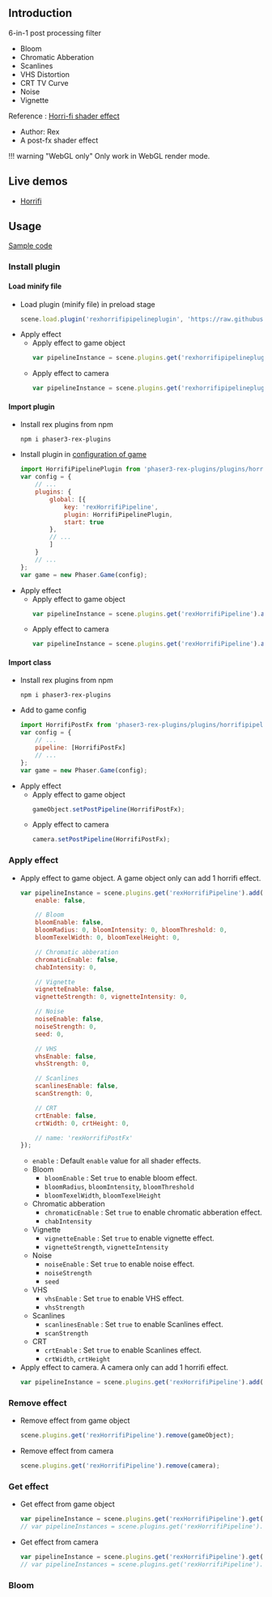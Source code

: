 ## Introduction

6-in-1 post processing filter

- Bloom
- Chromatic Abberation
- Scanlines
- VHS Distortion
- CRT TV Curve
- Noise
- Vignette

Reference : [Horri-fi shader effect](https://gizmo199.itch.io/horri-fi)

- Author: Rex
- A post-fx shader effect

!!! warning "WebGL only"
    Only work in WebGL render mode.

## Live demos

- [Horrifi](https://codepen.io/rexrainbow/pen/eYMjJMP)

## Usage

[Sample code](https://github.com/rexrainbow/phaser3-rex-notes/tree/master/examples/shader-horrifi)

### Install plugin

#### Load minify file

- Load plugin (minify file) in preload stage
    ```javascript
    scene.load.plugin('rexhorrifipipelineplugin', 'https://raw.githubusercontent.com/rexrainbow/phaser3-rex-notes/master/dist/rexhorrifipipelineplugin.min.js', true);
    ```
- Apply effect
    - Apply effect to game object
        ```javascript
        var pipelineInstance = scene.plugins.get('rexhorrifipipelineplugin').add(gameObject, config);
        ```
    - Apply effect to camera
        ```javascript
        var pipelineInstance = scene.plugins.get('rexhorrifipipelineplugin').add(camera, config);
        ```

#### Import plugin

- Install rex plugins from npm
    ```
    npm i phaser3-rex-plugins
    ```
- Install plugin in [configuration of game](game.md#configuration)
    ```javascript
    import HorrifiPipelinePlugin from 'phaser3-rex-plugins/plugins/horrifipipeline-plugin.js';
    var config = {
        // ...
        plugins: {
            global: [{
                key: 'rexHorrifiPipeline',
                plugin: HorrifiPipelinePlugin,
                start: true
            },
            // ...
            ]
        }
        // ...
    };
    var game = new Phaser.Game(config);
    ```
- Apply effect
    - Apply effect to game object
        ```javascript
        var pipelineInstance = scene.plugins.get('rexHorrifiPipeline').add(gameObject, config);
        ```
    - Apply effect to camera
        ```javascript
        var pipelineInstance = scene.plugins.get('rexHorrifiPipeline').add(camera, config);
        ```

#### Import class

- Install rex plugins from npm
    ```
    npm i phaser3-rex-plugins
    ```
- Add to game config
    ```javascript
    import HorrifiPostFx from 'phaser3-rex-plugins/plugins/horrifipipeline.js';
    var config = {
        // ...
        pipeline: [HorrifiPostFx]
        // ...
    };
    var game = new Phaser.Game(config);
    ```
- Apply effect
    - Apply effect to game object
        ```javascript
        gameObject.setPostPipeline(HorrifiPostFx);
        ```
    - Apply effect to camera
        ```javascript
        camera.setPostPipeline(HorrifiPostFx);
        ```

### Apply effect

- Apply effect to game object. A game object only can add 1 horrifi effect.
    ```javascript
    var pipelineInstance = scene.plugins.get('rexHorrifiPipeline').add(gameObject, {
        enable: false,

        // Bloom
        bloomEnable: false,
        bloomRadius: 0, bloomIntensity: 0, bloomThreshold: 0,
        bloomTexelWidth: 0, bloomTexelHeight: 0,

        // Chromatic abberation
        chromaticEnable: false,
        chabIntensity: 0,

        // Vignette
        vignetteEnable: false,
        vignetteStrength: 0, vignetteIntensity: 0,

        // Noise
        noiseEnable: false,
        noiseStrength: 0,
        seed: 0,

        // VHS
        vhsEnable: false,
        vhsStrength: 0,

        // Scanlines
        scanlinesEnable: false,
        scanStrength: 0,

        // CRT
        crtEnable: false,
        crtWidth: 0, crtHeight: 0,

        // name: 'rexHorrifiPostFx'
    });
    ```
    - `enable` : Default `enable` value for all shader effects.
    - Bloom
        - `bloomEnable` : Set `true` to enable bloom effect.
        - `bloomRadius`, `bloomIntensity`, `bloomThreshold`
        - `bloomTexelWidth`, `bloomTexelHeight`
    - Chromatic abberation
        - `chromaticEnable` : Set `true` to enable chromatic abberation effect.
        - `chabIntensity`
    - Vignette
        - `vignetteEnable` : Set `true` to enable vignette effect.
        - `vignetteStrength`, `vignetteIntensity`
    - Noise
        - `noiseEnable` : Set `true` to enable noise effect.
        - `noiseStrength`
        - `seed`
    - VHS
        - `vhsEnable` : Set `true` to enable VHS effect.
        - `vhsStrength`
    - Scanlines
        - `scanlinesEnable` : Set `true` to enable Scanlines effect.
        - `scanStrength`
    - CRT
        - `crtEnable` : Set `true` to enable Scanlines effect.
        - `crtWidth`, `crtHeight`
- Apply effect to camera. A camera only can add 1 horrifi effect.
    ```javascript
    var pipelineInstance = scene.plugins.get('rexHorrifiPipeline').add(camera, config);
    ```

### Remove effect

- Remove effect from game object
    ```javascript
    scene.plugins.get('rexHorrifiPipeline').remove(gameObject);
    ```
- Remove effect from camera
    ```javascript
    scene.plugins.get('rexHorrifiPipeline').remove(camera);
    ```

### Get effect

- Get effect from game object
    ```javascript
    var pipelineInstance = scene.plugins.get('rexHorrifiPipeline').get(gameObject)[0];
    // var pipelineInstances = scene.plugins.get('rexHorrifiPipeline').get(gameObject);
    ```
- Get effect from camera
    ```javascript
    var pipelineInstance = scene.plugins.get('rexHorrifiPipeline').get(camera)[0];
    // var pipelineInstances = scene.plugins.get('rexHorrifiPipeline').get(camera);
    ```

### Bloom
